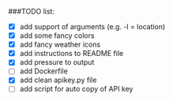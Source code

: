 ###TODO list:

- [X] add support of arguments (e.g. -l = location) 
- [X] add some fancy colors
- [X] add fancy weather icons 
- [X] add instructions to README file
- [X] add pressure to output
- [ ] add Dockerfile
- [X] add clean apikey.py file
- [ ] add script for auto copy of API key
